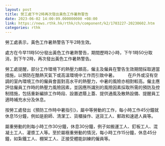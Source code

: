 ```yaml
---
layout: post
title: 勞工處下午2時再次發出黃色工作暑熱警告
date: 2023-06-02 14:00:09.000000000 +08:00
link: https://news.rthk.hk/rthk/ch/component/k2/1703227-20230602.htm
categories: rthk
---
```


勞工處表示，黃色工作暑熱警告下午2時生效。

處方在今早11時50分發出黃色工作暑熱警告，期間歷時2小時，下午1時50分取消，到下午2時，再次發出黃色工作暑熱警告。

勞工處提醒，部分工作環境下的熱壓力頗高，僱主及僱員在警告生效期間採取適當措施，以預防在酷熱天氣下或高溫環境中工作而引致中暑。
　　
在戶外或沒有空調的室內環境工作的僱員會面對高水平的熱壓力，中暑的風險亦相對較高。僱主應評估僱員工作時的熱壓力風險因素，並因應所識別的風險因素採取所需的預防及控制措施，包括重新編排工作時段、設置遮蔭上蓋、提供通風及散熱設備、提醒員工適時補充水分及休息。

按勞工處發出《預防工作時中暑指引》，屬中等勞動的工作，每小時工作45分鐘就休息15分鐘，例如是廚師、清潔工、貨櫃操作、送貨工人、郵政和速遞人員等。

屬重勞動的則每小時工作30分鐘，休息30分鐘，例子如搬運工人、釘板工人、混凝土工人、灌漿工人等。至於屬極重勞動的情況，每小時工作15分鐘，休息45分鐘，如紮鐵工人、棚架工人、正接受體能訓練的僱員等。
